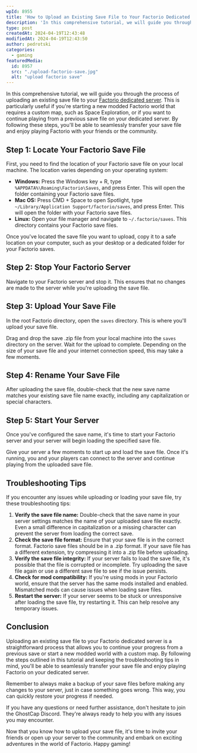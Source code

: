 ```yaml
---
wpId: 8955
title: 'How to Upload an Existing Save File to Your Factorio Dedicated Server'
description: 'In this comprehensive tutorial, we will guide you through the ...'
type: post
createdAt: 2024-04-19T12:43:48
modifiedAt: 2024-04-19T12:43:50
author: pedrotski
categories:
  - gaming
featuredMedia:
  id: 8957
  src: "./upload-factorio-save.jpg"
  alt: "upload factorio save"
---
```



In this comprehensive tutorial, we will guide you through the process of uploading an existing save file to your [Factorio dedicated server](https://www.ghostcap.com/factorio-server-hosting/). This is particularly useful if you're starting a new modded Factorio world that requires a custom map, such as Space Exploration, or if you want to continue playing from a previous save file on your dedicated server. By following these steps, you'll be able to seamlessly transfer your save file and enjoy playing Factorio with your friends or the community.

## Step 1: Locate Your Factorio Save File

First, you need to find the location of your Factorio save file on your local machine. The location varies depending on your operating system:

*   **Windows:** Press the Windows key + R, type `%APPDATA%\Roaming\Factorio\Saves`, and press Enter. This will open the folder containing your Factorio save files.
*   **Mac OS:** Press CMD + Space to open Spotlight, type `~/Library/Application Support/factorio/saves`, and press Enter. This will open the folder with your Factorio save files.
*   **Linux:** Open your file manager and navigate to `~/.factorio/saves`. This directory contains your Factorio save files.

Once you've located the save file you want to upload, copy it to a safe location on your computer, such as your desktop or a dedicated folder for your Factorio saves.

## Step 2: Stop Your Factorio Server

Navigate to your Factorio server and stop it. This ensures that no changes are made to the server while you're uploading the save file.

## Step 3: Upload Your Save File

In the root Factorio directory, open the `saves` directory. This is where you'll upload your save file.

Drag and drop the save .zip file from your local machine into the `saves` directory on the server. Wait for the upload to complete. Depending on the size of your save file and your internet connection speed, this may take a few moments.

## Step 4: Rename Your Save File

After uploading the save file, double-check that the new save name matches your existing save file name exactly, including any capitalization or special characters.

## Step 5: Start Your Server

Once you've configured the save name, it's time to start your Factorio server and your server will begin loading the specified save file.

Give your server a few moments to start up and load the save file. Once it's running, you and your players can connect to the server and continue playing from the uploaded save file.

## Troubleshooting Tips

If you encounter any issues while uploading or loading your save file, try these troubleshooting tips:

1.  **Verify the save file name:** Double-check that the save name in your server settings matches the name of your uploaded save file exactly. Even a small difference in capitalization or a missing character can prevent the server from loading the correct save.
2.  **Check the save file format:** Ensure that your save file is in the correct format. Factorio save files should be in a .zip format. If your save file has a different extension, try compressing it into a .zip file before uploading.
3.  **Verify the save file integrity:** If your server fails to load the save file, it's possible that the file is corrupted or incomplete. Try uploading the save file again or use a different save file to see if the issue persists.
4.  **Check for mod compatibility:** If you're using mods in your Factorio world, ensure that the server has the same mods installed and enabled. Mismatched mods can cause issues when loading save files.
5.  **Restart the server:** If your server seems to be stuck or unresponsive after loading the save file, try restarting it. This can help resolve any temporary issues.

## Conclusion

Uploading an existing save file to your Factorio dedicated server is a straightforward process that allows you to continue your progress from a previous save or start a new modded world with a custom map. By following the steps outlined in this tutorial and keeping the troubleshooting tips in mind, you'll be able to seamlessly transfer your save file and enjoy playing Factorio on your dedicated server.

Remember to always make a backup of your save files before making any changes to your server, just in case something goes wrong. This way, you can quickly restore your progress if needed.

If you have any questions or need further assistance, don't hesitate to join the GhostCap Discord. They're always ready to help you with any issues you may encounter.

Now that you know how to upload your save file, it's time to invite your friends or open up your server to the community and embark on exciting adventures in the world of Factorio. Happy gaming!